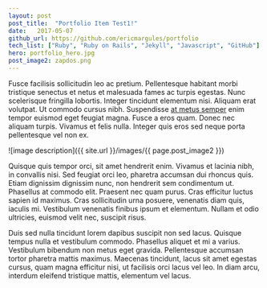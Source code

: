 ```yaml
---
layout: post
post_title:  "Portfolio Item Test1!"
date:   2017-05-07
github_url: https://github.com/ericmargules/portfolio
tech_list: ["Ruby", "Ruby on Rails", "Jekyll", "Javascript", "GitHub"]
hero: portfolio_hero.jpg
post_image2: zapdos.png
---
```


Fusce facilisis sollicitudin leo ac pretium. Pellentesque habitant morbi tristique senectus et netus et malesuada fames ac turpis egestas. Nunc scelerisque fringilla lobortis. Integer tincidunt elementum nisi. Aliquam erat volutpat. Ut commodo cursus nibh. Suspendisse <a class="body_link" href="#">at metus semper</a> enim tempor euismod eget feugiat magna. Fusce a eros quam. Donec nec aliquam turpis. Vivamus et felis nulla. Integer quis eros sed neque porta pellentesque vel non ex.

![image description]({{ site.url }}/images/{{ page.post_image2 }})

Quisque quis tempor orci, sit amet hendrerit enim. Vivamus et lacinia nibh, in convallis nisi. Sed feugiat orci leo, pharetra accumsan dui rhoncus quis. Etiam dignissim dignissim nunc, non hendrerit sem condimentum ut. Phasellus at commodo elit. Praesent nec quam purus. Cras efficitur luctus sapien id maximus. Cras sollicitudin urna posuere, venenatis diam quis, iaculis mi. Vestibulum venenatis finibus ipsum et elementum. Nullam et odio ultricies, euismod velit nec, suscipit risus.

Duis sed nulla tincidunt lorem dapibus suscipit non sed lacus. Quisque tempus nulla et vestibulum commodo. Phasellus aliquet et mi a varius. Vestibulum bibendum non metus eget gravida. Pellentesque accumsan tortor pharetra mattis maximus. Maecenas tincidunt, lacus sit amet egestas cursus, quam magna efficitur nisi, ut facilisis orci lacus vel leo. In diam arcu, interdum eleifend tristique mattis, elementum vel lacus.